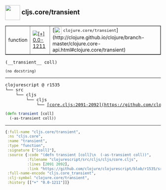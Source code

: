 ## <img width="48px" valign="middle" src="http://i.imgur.com/Hi20huC.png"> cljs.core/transient

 <table border="1">
<tr>
<td>function</td>
<td><a href="https://github.com/cljsinfo/api-refs/tree/0.0-1211"><img valign="middle" alt="[+] 0.0-1211" src="https://img.shields.io/badge/+-0.0--1211-lightgrey.svg"></a> </td>
<td>
[<img height="24px" valign="middle" src="http://i.imgur.com/1GjPKvB.png"> <samp>clojure.core/transient</samp>](http://clojure.github.io/clojure/branch-master/clojure.core-api.html#clojure.core/transient)
</td>
</tr>
</table>

 <samp>
(__transient__ coll)<br>
</samp>

```
(no docstring)
```

---

 <pre>
clojurescript @ r1535
└── src
    └── cljs
        └── cljs
            └── <ins>[core.cljs:2091-2092](https://github.com/clojure/clojurescript/blob/r1535/src/cljs/cljs/core.cljs#L2091-L2092)</ins>
</pre>

```clj
(defn transient [coll]
  (-as-transient coll))
```


---

```clj
{:full-name "cljs.core/transient",
 :ns "cljs.core",
 :name "transient",
 :type "function",
 :signature ["[coll]"],
 :source {:code "(defn transient [coll]\n  (-as-transient coll))",
          :filename "clojurescript/src/cljs/cljs/core.cljs",
          :lines [2091 2092],
          :link "https://github.com/clojure/clojurescript/blob/r1535/src/cljs/cljs/core.cljs#L2091-L2092"},
 :full-name-encode "cljs.core_transient",
 :clj-symbol "clojure.core/transient",
 :history [["+" "0.0-1211"]]}

```
